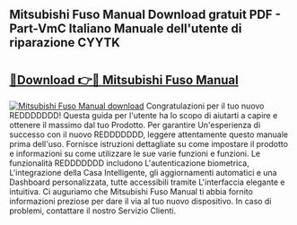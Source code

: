 ## Mitsubishi Fuso Manual Download gratuit PDF - Part-VmC Italiano Manuale dell'utente di riparazione CYYTK

# <h2><a href="http://dfbjxwn.blite.top/?on=Mitsubishi+Fuso+Manual">🔗Download 👉🔴 Mitsubishi Fuso Manual</a></h2>

[![Mitsubishi Fuso Manual download](https://i.imgur.com/lujVjoI.png)](http://dfbjxwn.blite.top/?on=Mitsubishi+Fuso+Manual)
Congratulazioni per il tuo nuovo REDDDDDDD! Questa guida per l'utente ha lo scopo di aiutarti a capire e ottenere il massimo dal tuo Prodotto. Per garantire Un'esperienza di successo con il nuovo REDDDDDDD, leggere attentamente questo manuale prima dell'uso. Fornisce istruzioni dettagliate su come impostare il prodotto e informazioni su come utilizzare le sue varie funzioni e funzioni. Le funzionalità REDDDDDDD includono L'autenticazione biometrica, L'integrazione della Casa Intelligente, gli aggiornamenti automatici e una Dashboard personalizzata, tutte accessibili tramite L'interfaccia elegante e intuitiva. Ci auguriamo che Mitsubishi Fuso Manual ti abbia fornito informazioni preziose per dare il via al tuo nuovo dispositivo. In caso di problemi, contattare il nostro Servizio Clienti.
